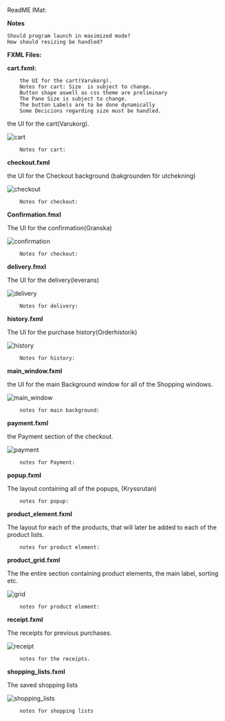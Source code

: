 ReadME IMat:


**Notes**
    
    Should program launch in maximized mode?
    How should resizing be handled?

**FXML Files:** 

   **cart.fxml:** 
   
        the UI for the cart(Varukorg).
        Notes for cart: Size  is subject to change. 
        Button shape aswell as css theme are preliminary
        The Pane Size is subject to change. 
        The button Labels are to be done dynamically
        Some Decicions regarding size must be handled. 
   the UI for the cart(Varukorg).
   
   ![cart](http://gdurl.com/8udp)
        
        Notes for cart: 

        
   **checkout.fxml**
   
   the UI for the Checkout background (bakgrounden för utchekning)
   
   ![checkout](http://gdurl.com/NCA5)
   
        Notes for checkout: 
        
        
   **Confirmation.fmxl**
   
   The UI for the confirmation(Granska)
   
   ![confirmation](http://gdurl.com/iPnn)
   
        Notes for checkout: 
        
   **delivery.fmxl**
      
   The UI for the delivery(leverans)
    
   ![delivery](http://gdurl.com/LDlL)
    
        Notes for delivery: 
        
   **history.fxml**
          
   The UI for the purchase history(Orderhistorik)
   
   ![history](http://gdurl.com/pwcG)
   
        Notes for history: 
   **main_window.fxml**
   
   the UI for the main Background window for all of the Shopping windows.
   
   ![main_window](http://gdurl.com/qEUp)
   
        notes for main background:
        
   **payment.fxml**
        
   the Payment section of the checkout.
   
   ![payment](http://gdurl.com/kXQe)
    
        notes for Payment: 
   **popup.fxml**
        
   The layout containing all of the popups, (Kryssrutan)
    
        notes for popup:
   **product_element.fxml**
   
   The layout for each of the products, that will later be added to each of the product lists.
   
        notes for product element: 
   **product_grid.fxml**

   The the entire section containing product elements, the main label, sorting etc.
   
   ![grid](http://gdurl.com/EiE2)
        
        notes for product element:
   **receipt.fxml**
   
   The receipts for previous purchases. 
   
   ![receipt](http://gdurl.com/agC6)
   
        notes for the receipts.
   **shopping_lists.fxml**
        
   The saved shopping lists
   
   ![shopping_lists](http://gdurl.com/XrgX)
   
        notes for shopping lists
